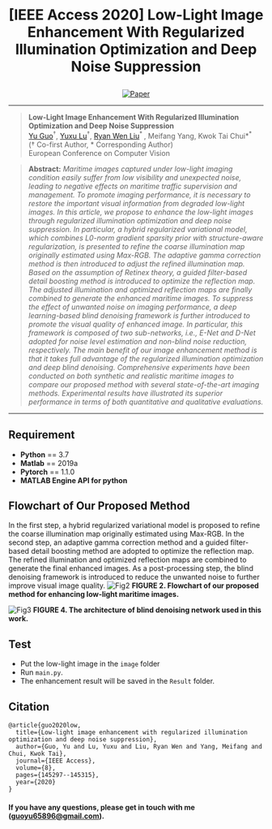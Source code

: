 # <p align=center> [IEEE Access 2020] Low-Light Image Enhancement With Regularized Illumination Optimization and Deep Noise Suppression</p>

<div align="center">
 
[![Paper](https://img.shields.io/badge/OneRestore-arXiv-red.svg)](https://ieeexplore.ieee.org/abstract/document/9163095)

</div>

---
>**Low-Light Image Enhancement With Regularized Illumination Optimization and Deep Noise Suppression**<br>
[Yu Guo](https://scholar.google.com/citations?user=klYz-acAAAAJ&hl=zh-CN)<sup>†</sup>, [Yuxu Lu]((https://scholar.google.com.hk/citations?user=XXge2_0AAAAJ&hl=zh-CN))<sup>†</sup>, [Ryan Wen Liu](http://mipc.whut.edu.cn/index.html)<sup>* </sup>, Meifang Yang, Kwok Tai Chui*<sup>* </sup> <br>
(† Co-first Author, * Corresponding Author)<br>
>European Conference on Computer Vision

> **Abstract:** *Maritime images captured under low-light imaging condition easily suffer from low visibility and unexpected noise, leading to negative effects on maritime traffic supervision and management. To promote imaging performance, it is necessary to restore the important visual information from degraded low-light images. In this article, we propose to enhance the low-light images through regularized illumination optimization and deep noise suppression. In particular, a hybrid regularized variational model, which combines L0-norm gradient sparsity prior with structure-aware regularization, is presented to refine the coarse illumination map originally estimated using Max-RGB. The adaptive gamma correction method is then introduced to adjust the refined illumination map. Based on the assumption of Retinex theory, a guided filter-based detail boosting method is introduced to optimize the reflection map. The adjusted illumination and optimized reflection maps are finally combined to generate the enhanced maritime images. To suppress the effect of unwanted noise on imaging performance, a deep learning-based blind denoising framework is further introduced to promote the visual quality of enhanced image. In particular, this framework is composed of two sub-networks, i.e., E-Net and D-Net adopted for noise level estimation and non-blind noise reduction, respectively. The main benefit of our image enhancement method is that it takes full advantage of the regularized illumination optimization and deep blind denoising. Comprehensive experiments have been conducted on both synthetic and realistic maritime images to compare our proposed method with several state-of-the-art imaging methods. Experimental results have illustrated its superior performance in terms of both quantitative and qualitative evaluations.*
---

## Requirement
* __Python__ == 3.7
* __Matlab__ == 2019a
* __Pytorch__ == 1.1.0
* __MATLAB Engine API for python__

## Flowchart of Our Proposed Method
In the first step, a hybrid regularized variational model is proposed to refine the coarse illumination map originally estimated using Max-RGB. In the second step, an adaptive gamma correction method and a guided filter-based detail boosting method are adopted to optimize the reflection map. The refined illumination and optimized reflection maps are combined to generate the final enhanced images. As a post-processing step, the blind denoising framework is introduced to reduce the unwanted noise to further improve visual image quality.
![Fig2](https://user-images.githubusercontent.com/48637474/135098754-9353c72c-02c2-4c83-b06f-b9b3979d5fee.jpg)
**FIGURE 2. Flowchart of our proposed method for enhancing low-light maritime images.**

![Fig3](https://user-images.githubusercontent.com/48637474/135105375-a44444fa-159d-4bc7-8b10-0aa7ec377be6.jpg)
**FIGURE 4. The architecture of blind denoising network used in this work.**

## Test
* Put the low-light image in the `image` folder
* Run `main.py`. 
* The enhancement result will be saved in the `Result` folder.

## Citation

```
@article{guo2020low,
  title={Low-light image enhancement with regularized illumination optimization and deep noise suppression},
  author={Guo, Yu and Lu, Yuxu and Liu, Ryan Wen and Yang, Meifang and Chui, Kwok Tai},
  journal={IEEE Access},
  volume={8},
  pages={145297--145315},
  year={2020}
}
```

#### If you have any questions, please get in touch with me (guoyu65896@gmail.com).

